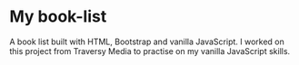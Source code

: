 # My book-list

A book list built with HTML, Bootstrap and vanilla JavaScript.
I worked on this project from Traversy Media to practise on my vanilla JavaScript skills.
